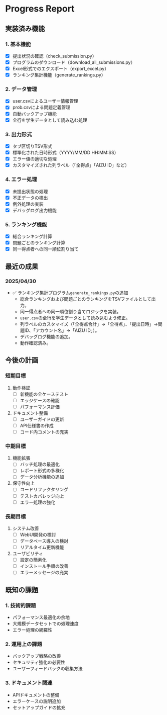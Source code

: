 # Progress Report

## 実装済み機能

### 1. 基本機能
- [x] 提出状況の確認（check_submission.py）
- [x] プログラムのダウンロード（download_all_submissions.py）
- [x] Excel形式でのエクスポート（export_excel.py）
- [x] ランキング集計機能（generate_rankings.py）

### 2. データ管理
- [x] user.csvによるユーザー情報管理
- [x] prob.csvによる問題定義管理
- [x] 自動バックアップ機能
- [x] 全行を学生データとして読み込む処理

### 3. 出力形式
- [x] タブ区切りTSV形式
- [x] 標準化された日時形式（YYYY/MM/DD HH:MM:SS）
- [x] エラー値の適切な処理
- [x] カスタマイズされた列ラベル（「全得点」「AIZU ID」など）

### 4. エラー処理
- [x] 未提出状態の処理
- [x] 不正データの検出
- [x] 例外処理の実装
- [x] デバッグログ出力機能

### 5. ランキング機能
- [x] 総合ランキング計算
- [x] 問題ごとのランキング計算
- [x] 同一得点者への同一順位割り当て

## 最近の成果

### 2025/04/30
- ✅ ランキング集計プログラム`generate_rankings.py`の追加
  - 総合ランキングおよび問題ごとのランキングをTSVファイルとして出力。
  - 同一得点者への同一順位割り当てロジックを実装。
  - `user.csv`の全行を学生データとして読み込むよう修正。
  - 列ラベルのカスタマイズ（「全得点合計」→「全得点」、「提出日時」→問題ID、「アカウント名」→「AIZU ID」）。
  - デバッグログ機能の追加。
  - 動作確認済み。

## 今後の計画

### 短期目標
1. 動作検証
   - [ ] 新機能の全ケーステスト
   - [ ] エッジケースの確認
   - [ ] パフォーマンス評価

2. ドキュメント整備
   - [ ] ユーザーガイドの更新
   - [ ] API仕様書の作成
   - [ ] コード内コメントの充実

### 中期目標
1. 機能拡張
   - [ ] バッチ処理の最適化
   - [ ] レポート形式の多様化
   - [ ] データ分析機能の追加

2. 保守性向上
   - [ ] コードリファクタリング
   - [ ] テストカバレッジ向上
   - [ ] エラー処理の強化

### 長期目標
1. システム改善
   - [ ] WebUI開発の検討
   - [ ] データベース導入の検討
   - [ ] リアルタイム更新機能

2. ユーザビリティ
   - [ ] 設定の簡素化
   - [ ] インストール手順の改善
   - [ ] エラーメッセージの充実

## 既知の課題

### 1. 技術的課題
- パフォーマンス最適化の余地
- 大規模データセットでの処理速度
- エラー処理の網羅性

### 2. 運用上の課題
- バックアップ戦略の改善
- セキュリティ強化の必要性
- ユーザーフィードバックの収集方法

### 3. ドキュメント関連
- APIドキュメントの整備
- エラーケースの説明追加
- セットアップガイドの拡充
